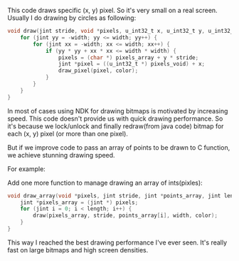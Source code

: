 This code draws specific (x, y) pixel. So it's very small on a real screen.
Usually I do drawing by circles as following:

```C
void draw(jint stride, void *pixels, u_int32_t x, u_int32_t y, u_int32_t color, u_int32_t width) {
    for (jint yy = -width; yy <= width; yy++) {
        for (jint xx = -width; xx <= width; xx++) {
            if (yy * yy + xx * xx <= width * width) {
                pixels = (char *) pixels_array + y * stride;
                jint *pixel = ((u_int32_t *) pixels_void) + x;
                draw_pixel(pixel, color);
            }
        }
    }
}
```

In most of cases using NDK for drawing bitmaps is motivated by increasing speed.
This code doesn't provide us with quick drawing performance. So it's because we lock/unlock and finally redraw(from java code) bitmap for each (x, y) pixel (or more than one pixel).

But if we improve code to pass an array of points to be drawn to C function, we achieve stunning drawing speed.

For example:

Add one more function to manage drawing an array of ints(pixles):

```C
void draw_array(void *pixels, jint stride, jint *points_array, jint length, jint width, jint color) {
    jint *pixels_array = (jint *) pixels;
    for (jint i = 0; i < length; i++) {
        draw(pixels_array, stride, points_array[i], width, color);
    }
}
```

This way I reached the best drawing performance I've ever seen. It's really fast on large bitmaps and high screen densities.

